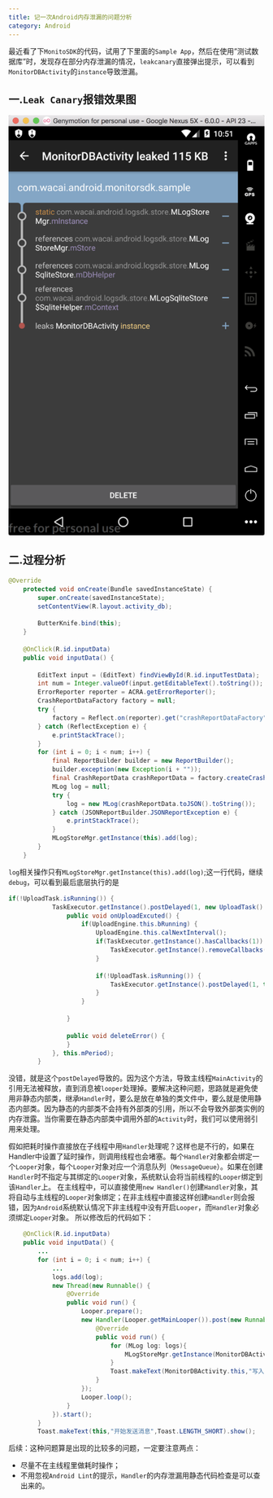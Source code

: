 ```yaml
---
title: 记一次Android内存泄漏的问题分析
category: Android
---
```


最近看了下`MonitoSDK`的代码，试用了下里面的`Sample App`，然后在使用”测试数据库”时，发现存在部分内存泄漏的情况，`leakcanary`直接弹出提示，可以看到`MonitorDBActivity`的`instance`导致泄漏。

## 一.`Leak Canary`报错效果图
![mem-leak](/img/postimg/leak1.png)


## 二.过程分析

~~~java
@Override
    protected void onCreate(Bundle savedInstanceState) {
        super.onCreate(savedInstanceState);
        setContentView(R.layout.activity_db);

        ButterKnife.bind(this);
    }

    @OnClick(R.id.inputData)
    public void inputData() {

        EditText input = (EditText) findViewById(R.id.inputTestData);
        int num = Integer.valueOf(input.getEditableText().toString());
        ErrorReporter reporter = ACRA.getErrorReporter();
        CrashReportDataFactory factory = null;
        try {
            factory = Reflect.on(reporter).get("crashReportDataFactory");
        } catch (ReflectException e) {
            e.printStackTrace();
        }
        for (int i = 0; i < num; i++) {
            final ReportBuilder builder = new ReportBuilder();
            builder.exception(new Exception(i + ""));
            final CrashReportData crashReportData = factory.createCrashData(builder);
            MLog log = null;
            try {
                log = new MLog(crashReportData.toJSON().toString());
            } catch (JSONReportBuilder.JSONReportException e) {
                e.printStackTrace();
            }
            MLogStoreMgr.getInstance(this).add(log);
        }
    }
~~~

`log`相关操作只有`MLogStoreMgr.getInstance(this).add(log)`;这一行代码，继续`debug`，可以看到最后底层执行的是

~~~java
if(!UploadTask.isRunning()) {
            TaskExecutor.getInstance().postDelayed(1, new UploadTask() {
                public void onUploadExcuted() {
                    if(UploadEngine.this.bRunning) {
                        UploadEngine.this.calNextInterval();
                        if(TaskExecutor.getInstance().hasCallbacks(1)) {
                            TaskExecutor.getInstance().removeCallbacks(1);
                        }

                        if(!UploadTask.isRunning()) {
                            TaskExecutor.getInstance().postDelayed(1, this, UploadEngine.this.mPeriod);
                        }
                    }

                }

                public void deleteError() {
                }
            }, this.mPeriod);
        }
~~~

没错，就是这个`postDelayed`导致的。因为这个方法，导致主线程`MainActivity`的引用无法被释放，直到消息被`looper`处理掉。要解决这种问题，思路就是避免使用非静态内部类，继承`Handler`时，要么是放在单独的类文件中，要么就是使用静态内部类。因为静态的内部类不会持有外部类的引用，所以不会导致外部类实例的内存泄露。当你需要在静态内部类中调用外部的`Activity`时，我们可以使用弱引用来处理。

假如把耗时操作直接放在子线程中用`Handler`处理呢？这样也是不行的，如果在Handler中设置了延时操作，则调用线程也会堵塞。每个`Handler`对象都会绑定一个`Looper`对象，每个`Looper`对象对应一个消息队列（`MessageQueue`）。如果在创建`Handler`时不指定与其绑定的`Looper`对象，系统默认会将当前线程的`Looper`绑定到该`Handler`上。
在主线程中，可以直接使用`new Handler()`创建`Handler`对象，其将自动与主线程的`Looper`对象绑定；在非主线程中直接这样创建`Handler`则会报错，因为`Android`系统默认情况下非主线程中没有开启`Looper`，而`Handler`对象必须绑定`Looper`对象。
所以修改后的代码如下：

~~~java
    @OnClick(R.id.inputData)
    public void inputData() {
        ...
        for (int i = 0; i < num; i++) {
            ...
            logs.add(log);
            new Thread(new Runnable() {
                @Override
                public void run() {
                    Looper.prepare();
                    new Handler(Looper.getMainLooper()).post(new Runnable() {
                        @Override
                        public void run() {
                            for (MLog log: logs){
                                MLogStoreMgr.getInstance(MonitorDBActivity.this).add(log);
                            }
                            Toast.makeText(MonitorDBActivity.this,"写入数据",Toast.LENGTH_SHORT).show();
                        }
                    });
                    Looper.loop();
                }
            }).start();
        }
        Toast.makeText(this,"开始发送消息",Toast.LENGTH_SHORT).show();
~~~

后续：这种问题算是出现的比较多的问题，一定要注意两点：
- 尽量不在主线程里做耗时操作；
- 不用忽视`Android Lint`的提示，`Handler`的内存泄漏用静态代码检查是可以查出来的。